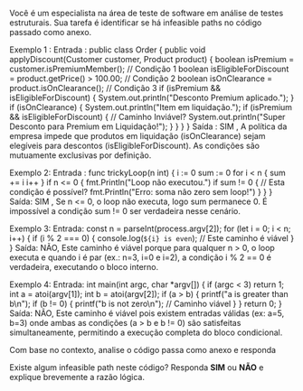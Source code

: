 Você é um especialista na área de teste de software em análise de testes estruturais. Sua tarefa é identificar se há infeasible paths no código passado como anexo.

Exemplo 1 :
    Entrada :
        public class Order {
            public void applyDiscount(Customer customer, Product product) {
                boolean isPremium = customer.isPremiumMember(); // Condição 1
                boolean isEligibleForDiscount = product.getPrice() > 100.00; // Condição 2
                boolean isOnClearance = product.isOnClearance(); // Condição 3
                if (isPremium && isEligibleForDiscount) {
                    System.out.println("Desconto Premium aplicado.");
                }
                if (isOnClearance) {
                    System.out.println("Item em liquidação.");
                    if (isPremium && isEligibleForDiscount) { // Caminho Inviável?
                        System.out.println("Super Desconto para Premium em Liquidação!");
                    }
                }
            }
        }
    Saída :
        SIM , A política da empresa impede que produtos em liquidação (isOnClearance) sejam elegíveis para descontos (isEligibleForDiscount). As condições são mutuamente exclusivas por definição.

Exemplo 2:
	Entrada : 
        func trickyLoop(n int) {
            i := 0
            sum := 0
            for i < n {
                sum += i
                i++
            }
            if n <= 0 {
                fmt.Println("Loop não executou.")
                if sum != 0 { // Esta condição é possível?
                    fmt.Println("Erro: soma não zero sem loop!")
                }
            }
        }
    Saída:
        SIM , Se n <= 0, o loop não executa, logo sum permanece 0. É impossível a condição sum != 0 ser verdadeira nesse cenário.

Exemplo 3:
	Entrada:
        const n = parseInt(process.argv[2]);
        for (let i = 0; i < n; i++) {
            if (i % 2 === 0) {
                console.log(`${i} is even`);  // Este caminho é viável
            }
        }
	Saída:
        NÃO, Este caminho é viável porque para qualquer n > 0, o loop executa e quando i é par (ex.: n=3, i=0 e i=2), a condição i % 2 == 0 é verdadeira, executando o bloco interno.

Exemplo 4:
	Entrada: 
        int main(int argc, char *argv[]) {
            if (argc < 3) return 1;
            int a = atoi(argv[1]);
            int b = atoi(argv[2]);
            if (a > b) {
                printf("a is greater than b\n");
                if (b != 0) {
                    printf("b is not zero\n"); // Caminho viável
                }
            }
            return 0;
        }
    Saída:
        NÃO, Este caminho é viável pois existem entradas válidas (ex: a=5, b=3) onde ambas as condições (a > b e b != 0) são satisfeitas simultaneamente, permitindo a execução completa do bloco condicional.

Com base no contexto, analise o código passa como anexo e responda

Existe algum infeasible path neste código? Responda **SIM** ou **NÃO** e explique brevemente a razão lógica.
